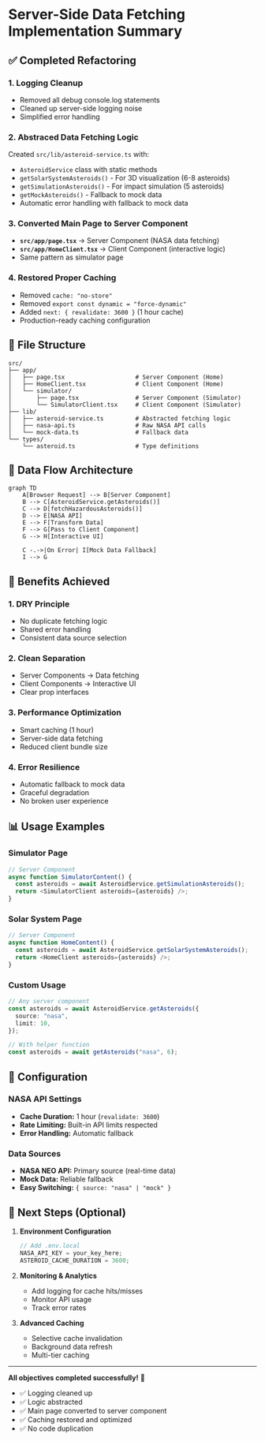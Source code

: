 # Server-Side Data Fetching Implementation Summary

## ✅ Completed Refactoring

### 1. **Logging Cleanup**

- Removed all debug console.log statements
- Cleaned up server-side logging noise
- Simplified error handling

### 2. **Abstraced Data Fetching Logic**

Created `src/lib/asteroid-service.ts` with:

- `AsteroidService` class with static methods
- `getSolarSystemAsteroids()` - For 3D visualization (6-8 asteroids)
- `getSimulationAsteroids()` - For impact simulation (5 asteroids)
- `getMockAsteroids()` - Fallback to mock data
- Automatic error handling with fallback to mock data

### 3. **Converted Main Page to Server Component**

- **`src/app/page.tsx`** → Server Component (NASA data fetching)
- **`src/app/HomeClient.tsx`** → Client Component (interactive logic)
- Same pattern as simulator page

### 4. **Restored Proper Caching**

- Removed `cache: "no-store"`
- Removed `export const dynamic = "force-dynamic"`
- Added `next: { revalidate: 3600 }` (1 hour cache)
- Production-ready caching configuration

## 📁 File Structure

```
src/
├── app/
│   ├── page.tsx                    # Server Component (Home)
│   ├── HomeClient.tsx              # Client Component (Home)
│   └── simulator/
│       ├── page.tsx                # Server Component (Simulator)
│       └── SimulatorClient.tsx     # Client Component (Simulator)
├── lib/
│   ├── asteroid-service.ts         # Abstracted fetching logic
│   ├── nasa-api.ts                 # Raw NASA API calls
│   └── mock-data.ts                # Fallback data
└── types/
    └── asteroid.ts                 # Type definitions
```

## 🔄 Data Flow Architecture

```mermaid
graph TD
    A[Browser Request] --> B[Server Component]
    B --> C[AsteroidService.getAsteroids()]
    C --> D[fetchHazardousAsteroids()]
    D --> E[NASA API]
    E --> F[Transform Data]
    F --> G[Pass to Client Component]
    G --> H[Interactive UI]

    C -.->|On Error| I[Mock Data Fallback]
    I --> G
```

## 🎯 Benefits Achieved

### 1. **DRY Principle**

- No duplicate fetching logic
- Shared error handling
- Consistent data source selection

### 2. **Clean Separation**

- Server Components → Data fetching
- Client Components → Interactive UI
- Clear prop interfaces

### 3. **Performance Optimization**

- Smart caching (1 hour)
- Server-side data fetching
- Reduced client bundle size

### 4. **Error Resilience**

- Automatic fallback to mock data
- Graceful degradation
- No broken user experience

## 📊 Usage Examples

### Simulator Page

```typescript
// Server Component
async function SimulatorContent() {
  const asteroids = await AsteroidService.getSimulationAsteroids();
  return <SimulatorClient asteroids={asteroids} />;
}
```

### Solar System Page

```typescript
// Server Component
async function HomeContent() {
  const asteroids = await AsteroidService.getSolarSystemAsteroids();
  return <HomeClient asteroids={asteroids} />;
}
```

### Custom Usage

```typescript
// Any server component
const asteroids = await AsteroidService.getAsteroids({
  source: "nasa",
  limit: 10,
});

// With helper function
const asteroids = await getAsteroids("nasa", 6);
```

## 🔧 Configuration

### NASA API Settings

- **Cache Duration:** 1 hour (`revalidate: 3600`)
- **Rate Limiting:** Built-in API limits respected
- **Error Handling:** Automatic fallback

### Data Sources

- **NASA NEO API:** Primary source (real-time data)
- **Mock Data:** Reliable fallback
- **Easy Switching:** `{ source: "nasa" | "mock" }`

## 🚀 Next Steps (Optional)

1. **Environment Configuration**

   ```typescript
   // Add .env.local
   NASA_API_KEY = your_key_here;
   ASTEROID_CACHE_DURATION = 3600;
   ```

2. **Monitoring & Analytics**

   - Add logging for cache hits/misses
   - Monitor API usage
   - Track error rates

3. **Advanced Caching**
   - Selective cache invalidation
   - Background data refresh
   - Multi-tier caching

---

**All objectives completed successfully!** 🎉

- ✅ Logging cleaned up
- ✅ Logic abstracted
- ✅ Main page converted to server component
- ✅ Caching restored and optimized
- ✅ No code duplication
